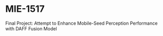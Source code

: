 # MIE-1517
Final Project: Attempt to Enhance Mobile-Seed Perception Performance with DAFF Fusion Model
